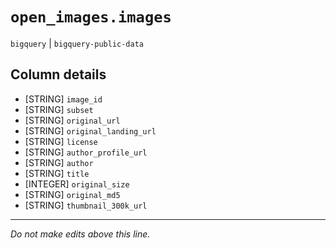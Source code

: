 # `open_images.images`
`bigquery` | `bigquery-public-data`

## Column details
* [STRING]    `image_id`
* [STRING]    `subset`
* [STRING]    `original_url`
* [STRING]    `original_landing_url`
* [STRING]    `license`
* [STRING]    `author_profile_url`
* [STRING]    `author`
* [STRING]    `title`
* [INTEGER]   `original_size`
* [STRING]    `original_md5`
* [STRING]    `thumbnail_300k_url`

-------------------------------------------------------------------------------
*Do not make edits above this line.*
